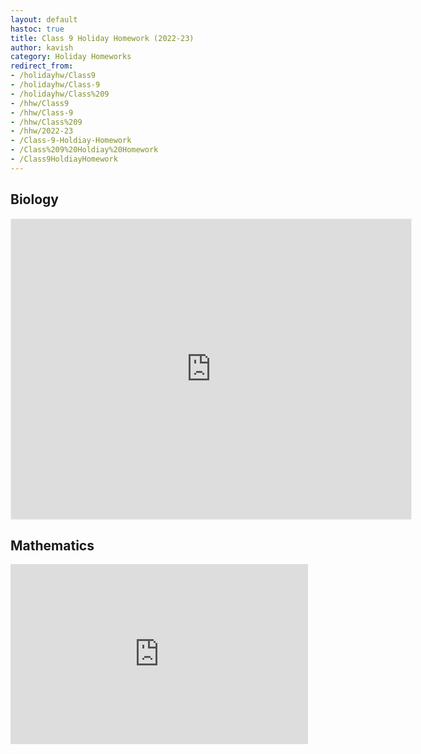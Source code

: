 ```yaml
---
layout: default
hastoc: true
title: Class 9 Holiday Homework (2022-23)
author: kavish
category: Holiday Homeworks
redirect_from: 
- /holidayhw/Class9
- /holidayhw/Class-9
- /holidayhw/Class%209
- /hhw/Class9
- /hhw/Class-9
- /hhw/Class%209
- /hhw/2022-23
- /Class-9-Holdiay-Homework
- /Class%209%20Holdiay%20Homework
- /Class9HoldiayHomework
---
```


## Biology
<iframe width="640" height="480" style="border:1px solid #eeeeee;" src="https://3dviewer.net/embed.html#model=https://kavishdevar.me/assets/hhw/other/Animal%20Cell.3mf$camera=-67.48821,46.34291,8.22527,0.00000,11.99052,0.01652,0.00000,1.00000,0.00000$envsettings=fishermans_bastion,off$backgroundcolor=255,255,255$defaultcolor=200,200,200$edgesettings=off,0,0,0,1"></iframe>

## Mathematics

<iframe src="https://onedrive.live.com/embed?cid=5405274A4FE0686D&amp;resid=5405274A4FE0686D%212663&amp;authkey=AH0QQCVAZUSM__Q&amp;em=2&amp;wdAr=1.7777777777777777" width="476px" height="288px" frameborder="0">This is an embedded <a target="_blank" href="https://office.com">Microsoft Office</a> presentation, powered by <a target="_blank" href="https://office.com/webapps">Office</a>.</iframe>

